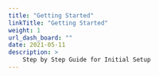 ```yaml
---
title: "Getting Started"
linkTitle: "Getting Started"
weight: 1
url_dash_board: "" 
date: 2021-05-11
description: >
    Step by Step Guide for Initial Setup 
---
```

